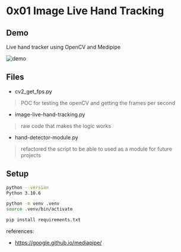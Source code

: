 # 0x01 Image Live Hand Tracking 

## Demo
Live hand tracker using OpenCV and Medipipe 

![demo]

## Files 

- cv2_get_fps.py 
> POC for testing the openCV and getting the frames per second
- image-live-hand-tracking.py
> raw code that makes the logic works 
- hand-detector-module.py
> refactored the script to be able to used as a module for future projects 


## Setup 

```bash
python --version
Python 3.10.6

python -m venv .venv
source .venv/bin/activate

pip install requirements.txt
```



references:
- https://google.github.io/mediapipe/


[demo]: 0x01-live-handtracking-demo.gif